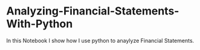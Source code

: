 # Analyzing-Financial-Statements-With-Python

In this Notebook I show how I use python to anaylyze Financial Statements.
